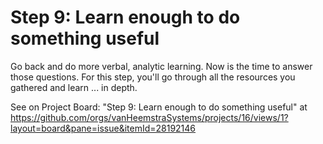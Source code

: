 # Step 9: Learn enough to do something useful

Go back and do more verbal, analytic learning. Now is the time to answer those questions. For this step, you'll go through all the resources you gathered and learn ... in depth.

See on Project Board: "Step 9: Learn enough to do something useful" at https://github.com/orgs/vanHeemstraSystems/projects/16/views/1?layout=board&pane=issue&itemId=28192146
